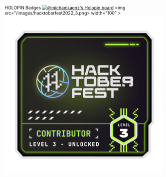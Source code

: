 HOLOPIN Badges
[![@michaelsaenz's Holopin board](https://holopin.me/michaelsaenz)](https://holopin.io/@michaelsaenz)
<img src="/images/hacktoberfest2022_3.png> width="100" >
![](images/hacktoberfest2022_3.png)